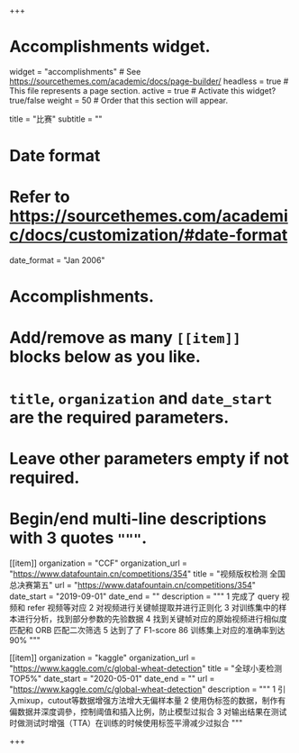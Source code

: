 +++
# Accomplishments widget.
widget = "accomplishments"  # See https://sourcethemes.com/academic/docs/page-builder/
headless = true  # This file represents a page section.
active = true  # Activate this widget? true/false
weight = 50  # Order that this section will appear.

title = "比赛"
subtitle = ""

# Date format
#   Refer to https://sourcethemes.com/academic/docs/customization/#date-format
date_format = "Jan 2006"

# Accomplishments.
#   Add/remove as many `[[item]]` blocks below as you like.
#   `title`, `organization` and `date_start` are the required parameters.
#   Leave other parameters empty if not required.
#   Begin/end multi-line descriptions with 3 quotes `"""`.

[[item]]
  organization = "CCF"
  organization_url = "https://www.datafountain.cn/competitions/354"
  title = "视频版权检测   全国总决赛第五"
  url = "https://www.datafountain.cn/competitions/354"
  date_start = "2019-09-01"
  date_end = ""
  description = """
  1 完成了 query 视频和 refer 视频等对应 
  2 对视频进行关键帧提取并进行正则化
  3 对训练集中的样本进行分析，找到部分参数的先验数据
  4 找到关键帧对应的原始视频进行相似度匹配和 ORB 匹配二次筛选
  5 达到了了 F1-score 86 训练集上对应的准确率到达 90%
  """
             


[[item]]
  organization = "kaggle"
  organization_url = "https://www.kaggle.com/c/global-wheat-detection"
  title = "全球小麦检测  TOP5%"
  date_start = "2020-05-01"
  date_end = ""
  url = "https://www.kaggle.com/c/global-wheat-detection"
  description = """
  1 引入mixup，cutout等数据增强方法增大无偏样本量
  2 使用伪标签的数据，制作有偏数据并深度调參，控制阈值和插入比例，防止模型过拟合
  3 对输出结果在测试时做测试时增强（TTA）在训练的时候使用标签平滑减少过拟合
  """
  

+++
